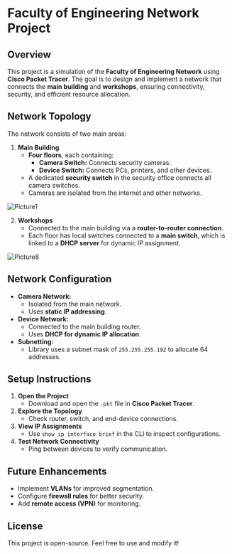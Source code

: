 # Faculty of Engineering Network Project

## Overview
This project is a simulation of the **Faculty of Engineering Network** using **Cisco Packet Tracer**. The goal is to design and implement a network that connects the **main building** and **workshops**, ensuring connectivity, security, and efficient resource allocation.

## Network Topology
The network consists of two main areas:
1. **Main Building**
   - **Four floors**, each containing:
     - **Camera Switch:** Connects security cameras.
     - **Device Switch:** Connects PCs, printers, and other devices.
   - A dedicated **security switch** in the security office connects all camera switches.
   - Cameras are isolated from the internet and other networks.
  
![Picture1](https://github.com/user-attachments/assets/aa91d6b2-b971-48f4-aacb-544eaa151bfa)

2. **Workshops**
   - Connected to the main building via a **router-to-router connection**.
   - Each floor has local switches connected to a **main switch**, which is linked to a **DHCP server** for dynamic IP assignment.
  
![Picture8](https://github.com/user-attachments/assets/e5a1b0ec-ab37-4990-84b0-970a25c6d971)

## Network Configuration
- **Camera Network:**
  - Isolated from the main network.
  - Uses **static IP addressing**.
- **Device Network:**
  - Connected to the main building router.
  - Uses **DHCP for dynamic IP allocation**.
- **Subnetting:**
  - Library uses a subnet mask of `255.255.255.192` to allocate 64 addresses.

## Setup Instructions
1. **Open the Project**
   - Download and open the `.pkt` file in **Cisco Packet Tracer**.
2. **Explore the Topology**
   - Check router, switch, and end-device connections.
3. **View IP Assignments**
   - Use `show ip interface brief` in the CLI to inspect configurations.
4. **Test Network Connectivity**
   - Ping between devices to verify communication.

## Future Enhancements
- Implement **VLANs** for improved segmentation.
- Configure **firewall rules** for better security.
- Add **remote access (VPN)** for monitoring.

## License
This project is open-source. Feel free to use and modify it!



